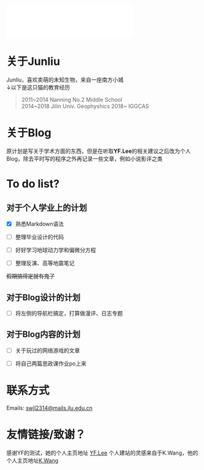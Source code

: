 
<iframe frameborder="no" border="0" marginwidth="0" marginheight="0" width=330 height=86 src="//music.163.com/outchain/player?type=2&id=27955651&auto=0&height=66"></iframe>

# 关于Junliu
Junliu，喜欢卖萌的未知生物，来自一座南方小城  
↓以下是这只猫的教育经历
>  2011~2014 Nanning No.2 Middle School   
   2014~2018 Jilin Univ. Geophyshics
   2018~     IGGCAS

# 关于Blog
原计划是写关于学术方面的东西，但是在听取**YF.Lee**的相关建议之后改为个人Blog，除去平时写的程序之外再记录一些文章，例如小说影评之类

# To do list?
## 对于个人学业上的计划

- [x] 熟悉Markdown语法 
- [ ] 整理毕业设计的代码  
- [ ] 好好学习地球动力学和偏微分方程
- [ ] 整理反演、高等地震笔记



~~假期搞得定就有鬼了~~

## 对于Blog设计的计划
- [ ] 将左侧的导航栏搞定，打算做漫评、日志专题

## 对于Blog内容的计划
- [ ] 关于玩过的网络游戏的文章
- [ ] 将自己两篇思政课作业po上来






# 联系方式
Emails: swjl2314@mails.jlu.edu.cn

# 友情链接/致谢？
感谢YF的测试，她的个人主页地址 [YF.Lee](https://pegmatite.github.io/)
个人建站的灵感来自于K.Wang，他的个人主页地址[K.Wang](http://ztcug.cn/GeoKylin/)